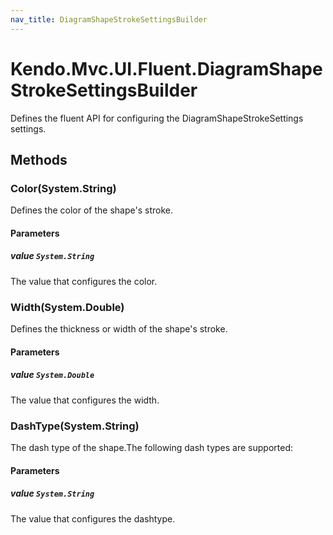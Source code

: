 ```yaml
---
nav_title: DiagramShapeStrokeSettingsBuilder
---
```


# Kendo.Mvc.UI.Fluent.DiagramShapeStrokeSettingsBuilder
Defines the fluent API for configuring the DiagramShapeStrokeSettings settings.




## Methods


### Color(System.String)
Defines the color of the shape's stroke.


#### Parameters

##### value `System.String`
The value that configures the color.





### Width(System.Double)
Defines the thickness or width of the shape's stroke.


#### Parameters

##### value `System.Double`
The value that configures the width.





### DashType(System.String)
The dash type of the shape.The following dash types are supported:


#### Parameters

##### value `System.String`
The value that configures the dashtype.






